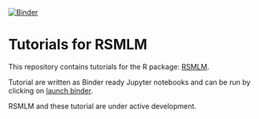 
[![Binder](https://mybinder.org/badge.svg)](https://mybinder.org/v2/gh/JeremyPike/RSMLM-tutorials/master?filepath=%2Ftree%2Fnotebooks)

# Tutorials for RSMLM

This repository contains tutorials for the R package: [RSMLM](https://github.com/JeremyPike/RSMLM).

Tutorial are written as Binder ready Jupyter notebooks and can be run by clicking on [launch binder](https://mybinder.org/v2/gh/JeremyPike/RSMLM-tutorials/master?filepath=%2Ftree%2Fnotebooks). 

RSMLM and these tutorial are under active development.

